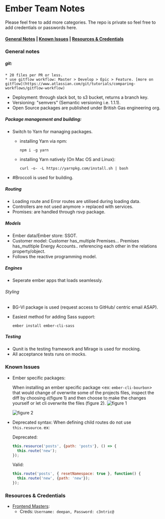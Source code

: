 # Ember Team Notes
Please feel free to add more categories.
The repo is private so feel free to add credentials or passwords here.

#### [General Notes](#general) | [Known Issues](#issues) | [Resources & Credentials](#resources)

### <a id="general">General notes</a>
##### git:
	* 20 files per PR or less.
	* use gitflow workflow: Master > Develop > Epic > Feature. [more on gitflow](https://www.atlassian.com/git/tutorials/comparing-workflows/gitflow-workflow)
* Deployment: through slack bot, to s3 bucket, returns a branch key.
* Versioning: "semvers" (Semantic versioning i.e. 1.1.1).
* Open Source packages are published under British Gas engineering org.

##### Package management and building:
* Switch to Yarn for managing packages.
  * installing Yarn via npm:
  
    `npm i -g yarn`
  * installing Yarn natively (On Mac OS and Linux):
  
    `curl -o- -L https://yarnpkg.com/install.sh | bash`
* #Broccoli is used for building.

##### Routing
* Loading route and Error routes are utilised during loading data.
* Controllers are not used anymore > replaced with services.
* Promises: are handled through rsvp package.

##### Models
* Ember data/Ember store: SSOT.
* Customer model: Customer has_multiple Premises… Premises has_mutltiple Energy Accounts.. referencing each other in the relations property/object.
* Follows the reactive programming model.

##### Engines
* Seperate ember apps that loads seamlessly.

###### Styling
* BG-VI package is used (request access to GitHub/ centric email ASAP).
* Easiest method for adding Sass support:

  `ember install ember-cli-sass`

##### Testing
* Qunit is the testing framework and Mirage is used for mocking.
* All acceptance tests runs on mocks.

### <a id="issues">Known Issues</a>
* Ember specific packages:

  When installing an ember specific package <ex: `ember-cli-bourbon`> that would change of overwrite some of the projects files, inspect the diff by choosing `d`(figure 1) and then choose to make the changes yourself or let cli overwrite the files (figure 2).
  ![figure 1](http://i64.tinypic.com/250tr9j.jpg)  

  ![figure 2](http://i64.tinypic.com/347ice9.jpg)
  
* Deprecated syntax:
  When defining child routes do not use `this.resource`. ex:
  
  Deprecated:
  ```js
  this.resource('posts', {path: 'posts'}, () => {
    this.route('new');
  });
  ```
  Valid:
  ```js
  this.route('posts', { resetNamespace: true }, function() {
    this.route('new', {path: 'new'});
  });
  ```


### <a id="resources">Resources & Credentials</a>
* [Frontend Masters](https://frontendmasters.com/):
  * Creds: `Username: deepan, Password: c3ntric@`